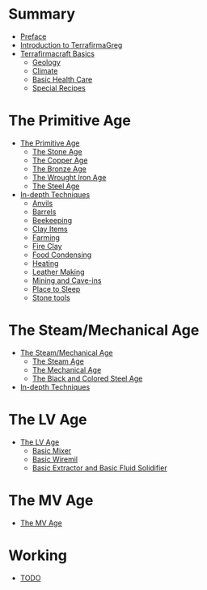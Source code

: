 # Summary
- [Preface]()
- [Introduction to TerrafirmaGreg](./20250219122135.md)
- [Terrafirmacraft Basics](./tfc-basics/20250219122225.md)
    - [Geology](./tfc-basics/20250306152352.md)
    - [Climate](./tfc-basics/20250306152421.md)
    - [Basic Health Care](./tfc-basics/20250306152451.md)
    - [Special Recipes](./tfc-basics/20250308173354.md)

# The Primitive Age
- [The Primitive Age](./primitive-age/20250225014717.md)
    - [The Stone Age](./primitive-age/20250310171200.md)
    - [The Copper Age](./primitive-age/20250310171303.md)
    - [The Bronze Age](./primitive-age/20250310171342.md)
    - [The Wrought Iron Age](./primitive-age/20250310171355.md)
    - [The Steel Age](./primitive-age/20250310171533.md)
- [In-depth Techniques]()
    - [Anvils](./primitive-age/20250310130131.md)
    - [Barrels](./primitive-age/20250309014151.md)
    - [Beekeeping]()
    - [Clay Items](./primitive-age/20250308175403.md)
    - [Farming]()
    - [Fire Clay](./primitive-age/20250308163610.md)
    - [Food Condensing]()
    - [Heating](./primitive-age/20250309022123.md)
    - [Leather Making]()
    - [Mining and Cave-ins]()
    - [Place to Sleep](./primitive-age/20250307015405.md)
    - [Stone tools](./primitive-age/20250306153529.md)

# The Steam/Mechanical Age
- [The Steam/Mechanical Age]()
    - [The Steam Age]()
    - [The Mechanical Age]()
    - [The Black and Colored Steel Age]()
- [In-depth Techniques]()

# The LV Age
- [The LV Age]()
    - [Basic Mixer]()
    - [Basic Wiremil]()
    - [Basic Extractor and Basic Fluid Solidifier]()

# The MV Age
- [The MV Age]()

# Working
- [TODO](./20250224234940.md)